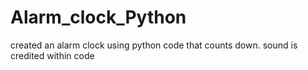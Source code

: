 # Alarm_clock_Python
created an alarm clock using python code that counts down. sound is credited within code
